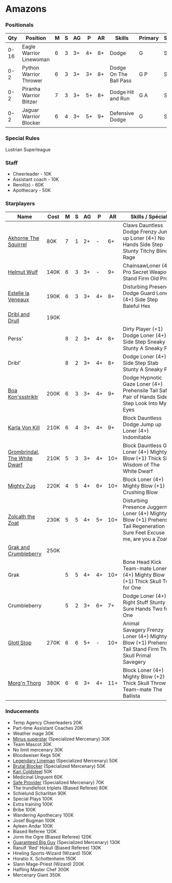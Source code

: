 ﻿# Amazons

### Positionals

| Qty  | Position                | M | S | AG | P  | AR | Skills                 | Primary | Secondary | Cost |
| ---- | ----------------------- | - | - | -- | -- | -- | ---------------------- | ------- | --------- | ---- |
| 0-16 | Eagle Warrior Linewoman | 6 | 3 | 3+ | 4+ | 8+ | Dodge                  | G       | S A      | 50K  |
| 0-2  | Python Warrior Thrower  | 6 | 3 | 3+ | 3+ | 8+ | Dodge On The Ball Pass | G P    | S A      | 80K  |
| 0-2  | Piranha Warrior Blitzer | 7 | 3 | 3+ | 5+ | 8+ | Dodge Hit and Run      | G A     | S         | 90K  |
| 0-2  | Jaguar Warrior Blocker  | 6 | 4 | 3+ | 5+ | 9+ | Defensive Dodge        | G       | S         | 110K |

### Special Rules

Lustrian Superleague

### Staff

* Cheerleader - 10K
* Assistant coach - 10K
* Reroll(s) - 60K
* Apothecary - 50K

### Starplayers

| Name                                                        | Cost | M | S | AG | P  | AR  | Skills / Spécial                                                                                                             |
| ----------------------------------------------------------- | ---- | - | - | -- | -- | --- | ----------------------------------------------------------------------------------------------------------------------------- |
| [Akhorne The Squirrel](../starplayers/Akhorne_The_Squirrel.md) | 80K  | 7 | 1 | 2+ | -  | 6+  | Claws Dauntless Dodge Frenzy Jump up Loner (4+) No Hands Side Step Stunty Titchy Blind Rage                       |
| [Helmut Wulf](../starplayers/Helmut_Wulf.md)                                                 | 140K | 6 | 3 | 3+ | -  | 9+  | ChainsawLoner (4+) Pro Secret Weapon Stand Firm Old Pro                                                                       |
| [Estelle la Veneaux](../starplayers/Estelle_la_Veneaux.md)                                          | 190K | 6 | 3 | 3+ | 4+ | 8+  | Disturbing Presence Dodge Guard Loner (4+) Side Step Baleful Hex                                                              |
| [Dribl and Drull](../starplayers/Dribl_and_Drull.md)                                             | 190K |   |   |    |    |     |                                                                                                                               |
| Perss'                                                      |      | 8 | 2 | 3+ | 4+ | 8+  | Dirty Player (+1) Dodge Loner (4+) Side Step Sneaky Git Stunty A Sneaky Pair                                                  |
| Dribl'                                                      |      | 8 | 2 | 3+ | 4+ | 8+  | Dodge Loner (4+) Side Step Stab Stunty A Sneaky Pair                                                                          |
| [Boa Kon'ssstriktr](../starplayers/Boa_Kon'ssstriktr.md)                                           | 200K | 6 | 3 | 3+ | 4+ | 9+  | Dodge Hypnotic Gaze Loner (4+) Prehensile Tail Safe Pair of Hands Side Step Look Into My Eyes                                |
| [Karla Von Kill](../starplayers/Karla_Von_Kill.md)                                              | 210K | 6 | 4 | 3+ | 4+ | 9+  | Block Dauntless Dodge Jump up Loner (4+) Indomitable                                                                         |
| [Grombrindal, The White Dwarf](../starplayers/Grombrindal,_The_White_Dwarf.md)                                | 210K | 5 | 3 | 3+ | 4+ | 10+ | Block Dauntless Grab Loner (4+) Mighty Blow (+1) Thick Skull Wisdom of The White Dwarf                                       |
| [Mighty Zug](../starplayers/Mighty_Zug.md)                                                  | 220K | 4 | 5 | 4+ | 6+ | 10+ | Block Loner (4+) Mighty Blow (+1) Crushing Blow                                                                              |
| [Zolcath the Zoat](../starplayers/Zolcath_the_Zoat.md)                                            | 230K | 5 | 5 | 4+ | 5+ | 10+ | Disturbing Presence Juggernaut Loner (4+) Mighty Blow (+1) Prehensile Tail Regeneration Sure Feet Excuse me, are you a Zoat? |
| [Grak and Crumbleberry](../starplayers/Grak_and_Crumbleberry.md)                                       | 250K |   |   |    |    |     |                                                                                                                               |
| Grak                                                        |      | 5 | 5 | 4+ | 4+ | 10+ | Bone Head Kick Team-mate Loner (4+) Mighty Blow (+1) Thick Skull Two for One                                                 |
| Crumbleberry                                                |      | 5 | 2 | 3+ | 6+ | 7+  | Dodge Loner (4+) Right Stuff Stunty Sure Hands Two for One                                                                    |
| [Glotl Stop](../starplayers/Glotl_Stop.md)                                                  | 270K | 6 | 6 | 5+ | -  | 10+ | Animal Savagery Frenzy Loner (4+) Mighty Blow (+1) Prehensile Tail Stand Firm Thick Skull Primal Savegery                    |
| [Morg'n Thorg](../starplayers/Morg'n_Thorg.md)                                                | 380K | 6 | 6 | 3+ | 4+ | 11+ | Block Loner (4+) Mighty Blow (+2) Thick Skull Throw Team-mate The Ballista                                                   |

### Inducements

* Temp Agency Cheerleaders
  20K
* Part-time Assistant Coaches
  20K
* Weather mage
  30K
* [Minus superstar](../starplayers/Minus_superstar.md) (Specialized Mercenary)
  30K
* Team Mascot
  30K
* No limit mercenary
  30K
* Bloodweiser Kegs
  50K
* [Legendary Lineman](../starplayers/Legendary_Lineman.md) (Specialized Mercenary)
  50K
* [Brutal Blocker](../starplayers/Brutal_Blocker.md) (Specialized Mercenary)
  50K
* [Kari Coldsteel](../starplayers/Kari_Coldsteel.md)
  50K
* Medicinal Unguent
  60K
* [Safe Provider](../starplayers/Safe_Provider.md) (Specialized Mercenary)
  70K
* The trundlefoot triplets (Biased Referee)
  80K
* Schielund Scharlitan
  90K
* Special Plays
  100K
* Extra training
  100K
* Bribe
  100K
* Wandering Apothecary
  100K
* Josef Bugman
  100K
* Ayleen Andar
  100K
* Biased Referee
  120K
* Jorm the Ogre (Biased Referee)
  120K
* [Guaranteed Big Guy](../starplayers/Guaranteed_Big_Guy.md) (Specialized Mercenary)
  130K
* Ranulf 'Red' Hokuli (Biased Referee)
  130K
* Hireling Sports-Wizard (Wizard)
  150K
* Horatio X. Schottenheim
  150K
* Slann Mage-Priest (Wizard)
  200K
* Halfling Master Chef
  300K
* Mercenary Giant
  350K
